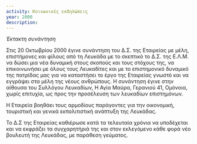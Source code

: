 ```yaml
---
activity: Κοινωνικές εκδηλώσεις
year: 2000
description: 
---
```


*Έκτακτη συνάντηση*

Στις 20 Οκτωβρίου 2000 έγινε συνάντηση του Δ.Σ. της Εταιρείας με μέλη, επιστήμονες και φίλους από τη Λευκάδα με το σκεπτικό το Δ.Σ. της Ε.Λ.Μ. να δώσει μια νέα δυναμική στους σκοπούς και τους στόχους της, να επικοινωνήσει με όλους τους Λευκαδίτες και με το επιστημονικό δυναμικό της πατρίδας μας για να καταστήσει το έργο της Εταιρείας γνωστό και να εγγράψει στα μέλη της νέους ανθρώπους. Η συνάντηση έγινε στην αίθουσα του Συλλόγου Λευκαδίων, Η Αγία Μαύρα, Γερανιού 41, Ομόνοια, χωρίς επιτυχία, ως προς την προσέλευση των λευκαδίων επιστημόνων.

Η Εταιρεία βοηθάει τους αρμοδίους παράγοντες για την οικονομική, τουριστική και γενικά εκπολιτιστική ανάπτυξη της Λευκάδας.

Το Δ.Σ της Εταιρείας καθιέρωσε κατά τα τελευταία χρόνια να υποδέχεται και να εκφράζει τα συγχαρητήριά της και στον εκλεγόμενο κάθε φορά νέο βουλευτή της Λευκάδας, με παράθεση γεύματος.

